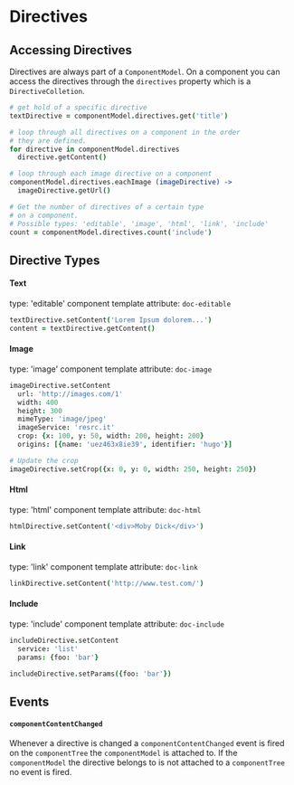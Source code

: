 
# Directives

## Accessing Directives

Directives are always part of a `ComponentModel`. On a component you can access the
directives through the `directives` property which is a `DirectiveColletion`.

```coffee
# get hold of a specific directive
textDirective = componentModel.directives.get('title')

# loop through all directives on a component in the order
# they are defined.
for directive in componentModel.directives
  directive.getContent()

# loop through each image directive on a component
componentModel.directives.eachImage (imageDirective) ->
  imageDirective.getUrl()

# Get the number of directives of a certain type
# on a component.
# Possible types: 'editable', 'image', 'html', 'link', 'include'
count = componentModel.directives.count('include')
```


## Directive Types

#### Text

type: 'editable'
component template attribute: `doc-editable`

```coffee
textDirective.setContent('Lorem Ipsum dolorem...')
content = textDirective.getContent()
```


#### Image

type: 'image'
component template attribute: `doc-image`

```coffee
imageDirective.setContent
  url: 'http://images.com/1'
  width: 400
  height: 300
  mimeType: 'image/jpeg'
  imageService: 'resrc.it'
  crop: {x: 100, y: 50, width: 200, height: 200}
  origins: [{name: 'uez463x8ie39', identifier: 'hugo'}]

# Update the crop
imageDirective.setCrop({x: 0, y: 0, width: 250, height: 250})
```


#### Html

type: 'html'
component template attribute: `doc-html`

```coffee
htmlDirective.setContent('<div>Moby Dick</div>')
```


#### Link

type: 'link'
component template attribute: `doc-link`

```coffee
linkDirective.setContent('http://www.test.com/')
```


#### Include

type: 'include'
component template attribute: `doc-include`

```coffee
includeDirective.setContent
  service: 'list'
  params: {foo: 'bar'}

includeDirective.setParams({foo: 'bar'})
```


## Events

#### `componentContentChanged`

Whenever a directive is changed a `componentContentChanged` event is fired on the `componentTree` the `componentModel` is attached to. If the `componentModel` the directive belongs to is not attached to a `componentTree` no event is fired.
